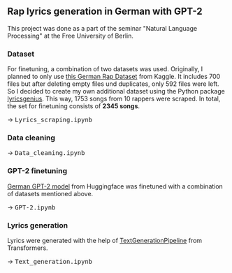 <h2>Rap lyrics generation in German with GPT-2</h2> 
<p>This project was done as a part of the seminar "Natural Language Processing" at the Free University of Berlin.
<h3>Dataset</h3> 
<p>For finetuning, a combination of two datasets was used. Originally, I planned to only use <a href="https://huggingface.co/dbmdz/german-gpt2" target="_blank">this German Rap Dataset</a> from Kaggle. It includes 700 files but after deleting empty files und duplicates, only 592 files were left. So I decided to create my own additional dataset using the Python package <a href="https://pypi.org/project/lyricsgenius/" target="_blank">lyricsgenius</a>. This way, 1753 songs from 10 rappers were scraped. In total, the set for finetuning consists of <b>2345 songs</b>. 
<p>→ <kbd>Lyrics_scraping.ipynb</kbd>
<h3>Data cleaning</h3> 
<p>
<p>→ <kbd>Data_cleaning.ipynb</kbd>
<h3>GPT-2 finetuning</h3> 
<p><a href="https://huggingface.co/dbmdz/german-gpt2" target="_blank">German GPT-2 model</a> from Huggingface was finetuned with a combination of datasets mentioned above.
<p>→ <kbd>GPT-2.ipynb</kbd>
<h3>Lyrics generation</h3> 
<p>Lyrics were generated with the help of <a href="https://huggingface.co/transformers/main_classes/pipelines.html#transformers.TextGenerationPipeline" target="_blank">TextGenerationPipeline</a> from Transformers.
<p>→ <kbd>Text_generation.ipynb</kbd>
